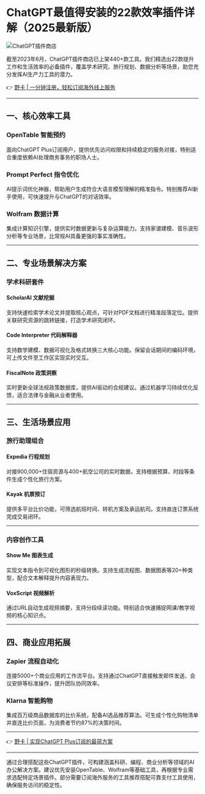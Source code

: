 # ChatGPT最值得安装的22款效率插件详解（2025最新版）

![ChatGPT插件商店](https://bbtdd.com/wp-content/uploads/img/083338960814.webp)

截至2023年6月，ChatGPT插件商店已上架440+款工具。我们精选出22款提升工作和生活效率的必备插件，覆盖学术研究、旅行规划、数据分析等场景，助您充分发挥AI生产力工具的潜力。

👉 [野卡 | 一分钟注册，轻松订阅海外线上服务](https://bbtdd.com/yeka)

---

## 一、核心效率工具
### OpenTable 智能预约
面向ChatGPT Plus订阅用户，提供优先访问权限和持续稳定的服务对接，特别适合重度依赖AI处理商务事务的职场人士。

### Prompt Perfect 指令优化
AI提示词优化神器，帮助用户生成符合大语言模型理解的精准指令。特别推荐AI新手使用，可快速提升与ChatGPT的对话效率。

### Wolfram 数据计算
集成计算知识引擎，提供实时数据更新与复杂运算能力。支持家谱建模、音乐波形分析等专业场景，比常规AI具备更强的事实准确性。

---

## 二、专业场景解决方案
### 学术科研套件
#### ScholarAI 文献挖掘
支持快速检索学术论文并提取核心观点，可针对PDF文档进行精准段落定位。提供关联研究资源的跳转链接，打造学术研究闭环。

#### Code Interpreter 代码解释器
支持数学建模、数据可视化及格式转换三大核心功能。保留会话期间的编码环境，可上传文件至工作区实现实时交互。

#### FiscalNote 政策洞察
实时更新全球法规政策数据库，提供AI驱动的合规建议。通过机器学习持续优化反馈，适合法律与金融从业者使用。

---

## 三、生活场景应用
### 旅行助理组合
#### Expedia 行程规划
对接900,000+住宿资源与400+航空公司的实时数据，支持根据预算、时段等条件生成个性化旅行方案。

#### Kayak 机票预订
提供多平台比价功能，可筛选航班时间、转机方案及承运航司。支持直连订票系统完成交易闭环。

---

### 内容创作工具
#### Show Me 图表生成
实现文本指令到可视化图形的秒级转换。支持生成流程图、数据图表等20+种类型，配合文本解释提升内容表现力。

#### VoxScript 视频解析
通过URL自动生成视频摘要，支持分段续读功能。特别适合快速捕捉网课/教学视频的核心知识点。

---

## 四、商业应用拓展
### Zapier 流程自动化
连接5000+个商业应用的工作流平台。支持通过ChatGPT直接触发邮件发送、会议安排等标准操作，提升团队协同效率。

### Klarna 智能购物
集成百万级商品数据库的比价系统，配备AI选品推荐算法。可生成个性化购物清单并直连比价页面，为消费者节约87%的决策时间。

---

👉 [野卡 | 实现ChatGPT Plus订阅的最简方案](https://bbtdd.com/yeka)

---

通过合理搭配这些ChatGPT插件，可构建涵盖科研、编程、商业分析等领域的AI办公解决方案。建议优先安装OpenTable、Wolfram等基础工具，再根据专业需求选配特定场景插件。部分需要订阅海外服务的工具推荐搭配可靠支付工具使用，确保服务访问的稳定性。